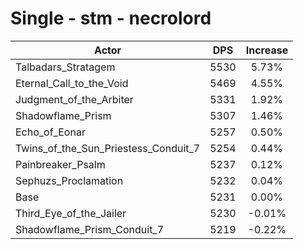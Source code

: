 # Single - stm - necrolord
| Actor | DPS | Increase |
|---|:---:|:---:|
|Talbadars_Stratagem|5530|5.73%|
|Eternal_Call_to_the_Void|5469|4.55%|
|Judgment_of_the_Arbiter|5331|1.92%|
|Shadowflame_Prism|5307|1.46%|
|Echo_of_Eonar|5257|0.50%|
|Twins_of_the_Sun_Priestess_Conduit_7|5254|0.44%|
|Painbreaker_Psalm|5237|0.12%|
|Sephuzs_Proclamation|5232|0.04%|
|Base|5231|0.00%|
|Third_Eye_of_the_Jailer|5230|-0.01%|
|Shadowflame_Prism_Conduit_7|5219|-0.22%|
